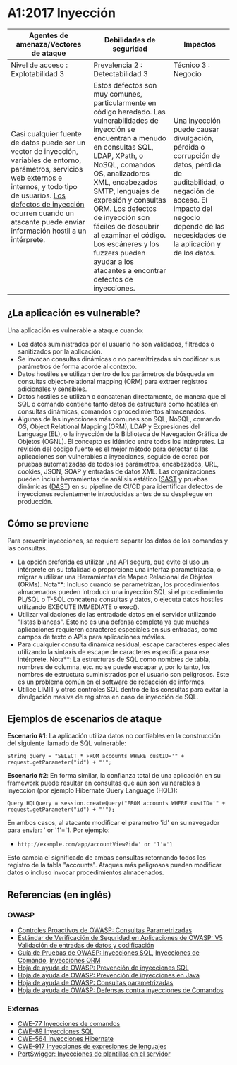 # A1:2017 Inyección

| Agentes de amenaza/Vectores de ataque | Debilidades de seguridad         |      Impactos       |
| -- | -- | -- |
| Nivel de acceso : Explotabilidad 3    | Prevalencia 2 : Detectabilidad 3 | Técnico 3 : Negocio |
| Casi cualquier fuente de datos puede ser un vector de inyección, variables de entorno, parámetros, servicios web externos e internos, y todo tipo de usuarios. [Los defectos de inyección](http://www.owasp.org/index.php/Injection_Flaws) ocurren cuando un atacante puede enviar información hostil a un intérprete. | Estos defectos son muy comunes, particularmente en código heredado. Las vulnerabilidades de inyección se encuentran a menudo en consultas SQL, LDAP, XPath, o NoSQL, comandos OS, analizadores XML, encabezados SMTP, lenguajes de expresión y consultas ORM. Los defectos de inyección son fáciles de descubrir al examinar el código. Los escáneres y los fuzzers pueden ayudar a los atacantes a encontrar defectos de inyecciones. | Una inyección puede causar divulgación, pérdida o corrupción de datos, pérdida de auditabilidad, o negación de acceso. El impacto del negocio depende de las necesidades de la aplicación y de los datos. |

## ¿La aplicación es vulnerable?

Una aplicación es vulnerable a ataque cuando:

* Los datos suministrados por el usuario no son validados, filtrados o sanitizados por la aplicación.
* Se invocan consultas dinámicas o no paremitrizadas sin codificar sus parámetros de forma acorde al contexto.
* Datos hostiles se utilizan dentro de los parámetros de búsqueda en consultas object-relational mapping (ORM) para extraer registros adicionales y sensibles.
* Datos hostiles se utilizan o concatenan directamente, de manera que el SQL o comando contiene tanto datos de estructura como hostiles en consultas dinámicas, comandos o procedimientos almacenados.
* Algunas de las inyecciones más comunes son SQL, NoSQL, comando OS, Object Relational Mapping (ORM), LDAP y Expresiones del Language (EL), o la inyección de la Biblioteca de Navegación Gráfica de Objetos (OGNL). El concepto es idéntico entre todos los intérpretes. La revisión del código fuente es el mejor método para detectar si las aplicaciones son vulnerables a inyecciones, seguido de cerca por pruebas automatizadas  de todos los parámetros, encabezados, URL, cookies, JSON, SOAP y entradas de datos XML. Las organizaciones pueden incluir herramientas de análisis estático ([SAST](https://www.owasp.org/index.php/Source_Code_Analysis_Tools]) y pruebas dinámicas ([DAST](https://www.owasp.org/index.php/Category:Vulnerability_Scanning_Tools)) en su pipeline de CI/CD para identificar defectos de inyecciones recientemente introducidas antes de su despliegue en producción.

## Cómo se previene

Para prevenir inyecciones, se requiere separar los datos de los comandos y las consultas.

* La opción preferida es utilizar una API segura, que evite el uso un intérprete en su totalidad o proporcione una interfaz parametrizada, o migrar a utilizar una Herramientas de Mapeo Relacional de Objetos (ORMs). Nota**: Incluso cuando se parametrizan, los procedimientos almacenados pueden introducir una inyección SQL si el procedimiento PL/SQL o T-SQL concatena consultas y datos, o ejecuta datos hostiles utilizando EXECUTE IMMEDIATE o exec().
* Utilizar validaciones de las entradade datos en el servidor utilizando "listas blancas". Esto no es una defensa completa ya que muchas aplicaciones requieren caracteres especiales en sus entradas, como campos de texto o APIs para aplicaciones móviles.
* Para cualquier consulta dinámica residual, escape caracteres especiales utilizando la sintaxis de escape de caracteres específica para ese intérprete. Nota**: La estructuras de SQL como nombres de tabla, nombres de columna, etc. no se puede escapar y, por lo tanto, los nombres de estructura suministrados por el usuario son peligrosos. Este es un problema común en el software de redacción de informes.
* Utilice LIMIT y otros controles SQL dentro de las consultas para evitar la divulgación masiva de registros en caso de inyección de SQL.

## Ejemplos de escenarios de ataque

**Escenario #1**: La aplicación utiliza datos no confiables en la construcción del siguiente llamado de SQL vulnerable:

`String query = "SELECT * FROM accounts WHERE custID='" + request.getParameter("id") + "'";`

**Escenario #2**: En forma similar, la confianza total de una aplicación en su framework puede resultar en consultas que aún son vulnerables a inyección (por ejemplo Hibernate Query Language (HQL)):

`Query HQLQuery = session.createQuery("FROM accounts WHERE custID='" + request.getParameter("id") + "'");`

En ambos casos, al atacante modificar el parametro 'id' en su navegador para enviar:  ' or '1'='1. Por ejemplo:

* `http://example.com/app/accountView?id=' or '1'='1`

Esto cambia el significado de ambas consultas retornando todos los registro de la tabla "accounts". Ataques más peligrosos pueden modificar datos o incluso invocar procedimientos almacenados.

## Referencias (en inglés)

### OWASP

* [Controles Proactivos de OWASP: Consultas Parametrizadas](https://www.owasp.org/index.php/OWASP_Proactive_Controls#2:_Parameterize_Queries)
* [Estándar de Verificación de Seguridad en Aplicaciones de OWASP: V5 Validación de entradas de datos y codificación](https://www.owasp.org/index.php/ASVS_V5_Input_validation_and_output_encoding)
* [Guía de Pruebas de OWASP: Inyecciones SQL](https://www.owasp.org/index.php/Testing_for_SQL_Injection_(OTG-INPVAL-005)), [Inyecciones de Comando](https://www.owasp.org/index.php/Testing_for_Command_Injection_(OTG-INPVAL-013)), [Inyecciones ORM](https://www.owasp.org/index.php/Testing_for_ORM_Injection_(OTG-INPVAL-007))
* [Hoja de ayuda de OWASP: Prevención de inyecciones SQL](https://www.owasp.org/index.php/SQL_Injection_Prevention_Cheat_Sheet)
* [Hoja de ayuda de OWASP: Prevención de inyecciones en Java](https://www.owasp.org/index.php/Injection_Prevention_Cheat_Sheet_in_Java)
* [Hoja de ayuda de OWASP: Consultas parametrizadas](https://www.owasp.org/index.php/Query_Parameterization_Cheat_Sheet)
* [Hoja de ayuda de OWASP: Defensas contra inyecciones de Comandos](https://www.owasp.org/index.php/Command_Injection_Defense_Cheat_Sheet)

### Externas

* [CWE-77 Inyecciones de comandos](https://cwe.mitre.org/data/definitions/77.html)
* [CWE-89 Inyecciones SQL](https://cwe.mitre.org/data/definitions/89.html)
* [CWE-564 Inyecciones Hibernate](https://cwe.mitre.org/data/definitions/564.html)
* [CWE-917 Inyecciones de expresiones de lenguajes](https://cwe.mitre.org/data/definitions/917.html)
* [PortSwigger: Inyecciones de plantillas en el servidor](https://portswigger.net/knowledgebase/issues/details/00101080_serversidetemplateinjection)
